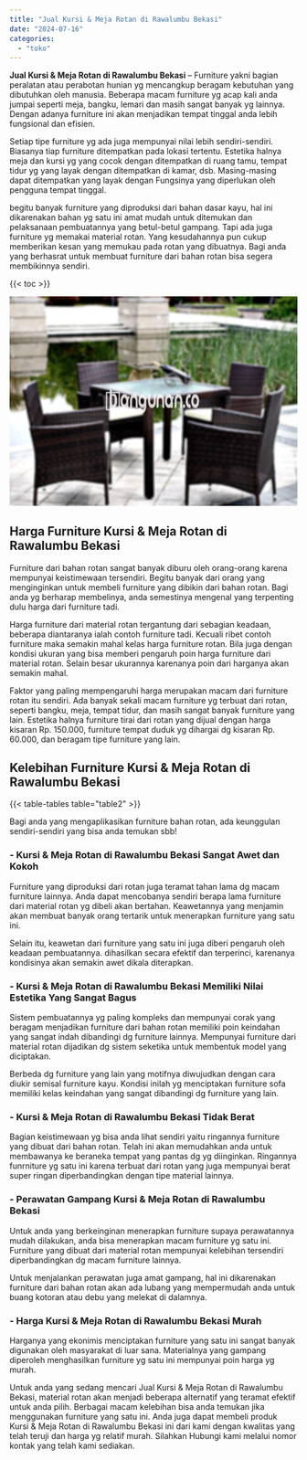 ```yaml
---
title: "Jual Kursi & Meja Rotan di Rawalumbu Bekasi"
date: "2024-07-16"
categories: 
  - "toko"
---
```


**Jual Kursi & Meja Rotan di Rawalumbu Bekasi** – Furniture yakni bagian peralatan atau perabotan hunian yg mencangkup beragam kebutuhan yang dibutuhkan oleh manusia. Beberapa macam furniture yg acap kali anda jumpai seperti meja, bangku, lemari dan masih sangat banyak yg lainnya. Dengan adanya furniture ini akan menjadikan tempat tinggal anda lebih fungsional dan efisien.

Setiap tipe furniture yg ada juga mempunyai nilai lebih sendiri-sendiri. Biasanya tiap furniture ditempatkan pada lokasi tertentu. Estetika halnya meja dan kursi yg yang cocok dengan ditempatkan di ruang tamu, tempat tidur yg yang layak dengan ditempatkan di kamar, dsb. Masing-masing dapat ditempatkan yang layak dengan Fungsinya yang diperlukan oleh pengguna tempat tinggal.

begitu banyak furniture yang diproduksi dari bahan dasar kayu, hal ini dikarenakan bahan yg satu ini amat mudah untuk ditemukan dan pelaksanaan pembuatannya yang betul-betul gampang. Tapi ada juga furniture yg memakai material rotan. Yang kesudahannya pun cukup memberikan kesan yang memukau pada rotan yang dibuatnya. Bagi anda yang berhasrat untuk membuat furniture dari bahan rotan bisa segera membikinnya sendiri.

{{< toc >}}

![Jual Kursi & Meja Rotan di Rawalumbu Bekasi](/images/kursi-meja-rotan-murah22.png)

## Harga Furniture Kursi & Meja Rotan di Rawalumbu Bekasi

Furniture dari bahan rotan sangat banyak diburu oleh orang-orang karena mempunyai keistimewaan tersendiri. Begitu banyak dari orang yang menginginkan untuk membeli furniture yang dibikin dari bahan rotan. Bagi anda yg berharap membelinya, anda semestinya mengenal yang terpenting dulu harga dari furniture tadi.

Harga furniture dari material rotan tergantung dari sebagian keadaan, beberapa diantaranya ialah contoh furniture tadi. Kecuali ribet contoh furniture maka semakin mahal kelas harga furniture rotan. Bila juga dengan kondisi ukuran yang bisa memberi pengaruh poin harga furniture dari material rotan. Selain besar ukurannya karenanya poin dari harganya akan semakin mahal.

Faktor yang paling mempengaruhi harga merupakan macam dari furniture rotan itu sendiri. Ada banyak sekali macam furniture yg terbuat dari rotan, seperti bangku, meja, tempat tidur, dan masih sangat banyak furniture yang lain. Estetika halnya furniture tirai dari rotan yang dijual dengan harga kisaran Rp. 150.000, furniture tempat duduk yg dihargai dg kisaran Rp. 60.000, dan beragam tipe furniture yang lain.

## Kelebihan Furniture Kursi & Meja Rotan di Rawalumbu Bekasi

{{< table-tables table="table2" >}}

Bagi anda yang mengaplikasikan furniture bahan rotan, ada keunggulan sendiri-sendiri yang bisa anda temukan sbb!

### \- Kursi & Meja Rotan di Rawalumbu Bekasi Sangat Awet dan Kokoh

Furniture yang diproduksi dari rotan juga teramat tahan lama dg macam furniture lainnya. Anda dapat mencobanya sendiri berapa lama furniture dari material rotan yg dibeli akan bertahan. Keawetannya yang menjamin akan membuat banyak orang tertarik untuk menerapkan furniture yang satu ini.

Selain itu, keawetan dari furniture yang satu ini juga diberi pengaruh oleh keadaan pembuatannya. dihasilkan secara efektif dan terperinci, karenanya kondisinya akan semakin awet dikala diterapkan.

### \- Kursi & Meja Rotan di Rawalumbu Bekasi Memiliki Nilai Estetika Yang Sangat Bagus

Sistem pembuatannya yg paling kompleks dan mempunyai corak yang beragam menjadikan furniture dari bahan rotan memiliki poin keindahan yang sangat indah dibandingi dg furniture lainnya. Mempunyai furniture dari material rotan dijadikan dg sistem seketika untuk membentuk model yang diciptakan.

Berbeda dg furniture yang lain yang motifnya diwujudkan dengan cara diukir semisal furniture kayu. Kondisi inilah yg menciptakan furniture sofa memiliki kelas keindahan yang sangat dibandingi dg furniture yang lain.

### \- Kursi & Meja Rotan di Rawalumbu Bekasi Tidak Berat

Bagian keistimewaan yg bisa anda lihat sendiri yaitu ringannya furniture yang dibuat dari bahan rotan. Telah ini akan memudahkan anda untuk membawanya ke beraneka tempat yang pantas dg yg diinginkan. Ringannya funrniture yg satu ini karena terbuat dari rotan yang juga mempunyai berat super ringan diperbandingkan dengan tipe material lainnya.

### \- Perawatan Gampang Kursi & Meja Rotan di Rawalumbu Bekasi

Untuk anda yang berkeinginan menerapkan furniture supaya perawatannya mudah dilakukan, anda bisa menerapkan macam furniture yg satu ini. Furniture yang dibuat dari material rotan mempunyai kelebihan tersendiri diperbandingkan dg macam furniture lainnya.

Untuk menjalankan perawatan juga amat gampang, hal ini dikarenakan furniture dari bahan rotan akan ada lubang yang mempermudah anda untuk buang kotoran atau debu yang melekat di dalamnya.

### \- Harga Kursi & Meja Rotan di Rawalumbu Bekasi Murah

Harganya yang ekonimis menciptakan furniture yang satu ini sangat banyak digunakan oleh masyarakat di luar sana. Materialnya yang gampang diperoleh menghasilkan furniture yg satu ini mempunyai poin harga yg murah.

Untuk anda yang sedang mencari Jual Kursi & Meja Rotan di Rawalumbu Bekasi, material rotan akan menjadi beberapa alternatif yang teramat efektif untuk anda pilih. Berbagai macam kelebihan bisa anda temukan jika menggunakan furniture yang satu ini. Anda juga dapat membeli produk Kursi & Meja Rotan di Rawalumbu Bekasi ini dari kami dengan kwalitas yang telah teruji dan harga yg relatif murah. Silahkan Hubungi kami melalui nomor kontak yang telah kami sediakan.
